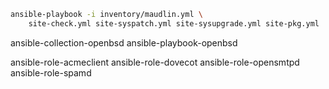 ```sh
ansible-playbook -i inventory/maudlin.yml \
    site-check.yml site-syspatch.yml site-sysupgrade.yml site-pkg.yml
```

ansible-collection-openbsd
ansible-playbook-openbsd

ansible-role-acmeclient
ansible-role-dovecot
ansible-role-opensmtpd
ansible-role-spamd
